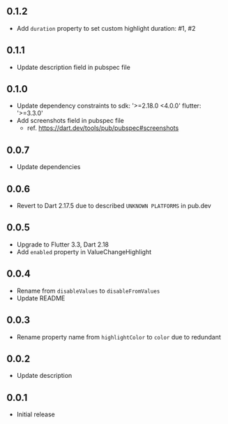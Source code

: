 ## 0.1.2

- Add `duration` property to set custom highlight duration: #1, #2

## 0.1.1

- Update description field in pubspec file

## 0.1.0

- Update dependency constraints to sdk: '>=2.18.0 <4.0.0' flutter: '>=3.3.0'
- Add screenshots field in pubspec file
  - ref. https://dart.dev/tools/pub/pubspec#screenshots

## 0.0.7

- Update dependencies

## 0.0.6

- Revert to Dart 2.17.5 due to described `UNKNOWN PLATFORMS` in pub.dev

## 0.0.5

- Upgrade to Flutter 3.3, Dart 2.18
- Add `enabled` property in ValueChangeHighlight

## 0.0.4

- Rename from `disableValues` to `disableFromValues`
- Update README

## 0.0.3

- Rename property name from `highlightColor` to `color` due to redundant

## 0.0.2

- Update description

## 0.0.1

- Initial release
